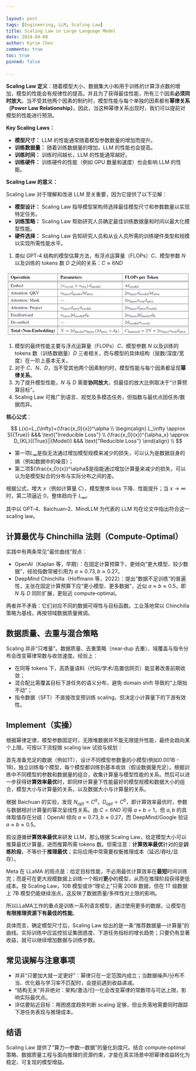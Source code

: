 ```yaml
---

layout: post
tags: [Engineering, LLM, Scaling Law]
title: Scaling Law in Large Language Model
date: 2024-04-08
author: Kyrie Chen
comments: true
toc: true
pinned: false

---
```


**Scaling Law 定义**：随着模型大小、数据集大小和用于训练的计算浮点数的增加，模型的性能会有规律性的提高。并且为了获得最佳性能，所有三个因素**必须同时放大**。当不受其他两个因素的制约时，模型性能与每个单独的因素都有**幂律关系（Power Law Relationship）**。因此，当这种幂律关系出现时，我们可以提前对模型的性能进行预测。

**Key Scaling Laws：**

- **模型尺寸：** LLM 的性能通常随着模型参数数量的增加而提升。
- **训练数据量：** 随着训练数据量的增加，LLM 的性能也会提高。
- **训练时间：** 训练时间越长，LLM 的性能通常越好。
- **训练硬件：** 训练硬件的性能（例如 GPU 数量和速度）也会影响 LLM 的性能。

**Scaling Law 的意义：**

Scaling Law 对于理解和改进 LLM 至关重要，因为它提供了以下见解：

- **模型设计：** Scaling Law 指导模型架构师选择最佳模型尺寸和参数数量以实现特定任务。
- **训练策略：** Scaling Law 帮助研究人员确定最佳训练数据量和时间以最大化模型性能。
- **硬件选择：** Scaling Law 告知研究人员和从业人员所需的训练硬件类型和规模以实现所需性能水平。

1. 类似 GPT‑4 结构的模型估算方法，有浮点运算量（FLOPs）$C$、模型参数 $N$ 以及训练的 tokens 数 $D$ 之间的关系：$C \approx 6ND$

![](https://raw.githubusercontent.com/kakack/kakack.github.io/master/_images/240409-1.jpg)

1. 模型的最终性能主要与浮点运算量（FLOPs）$C$、模型参数 $N$ 以及训练的 tokens 数（训练数据量）$D$ 三者相关，而与模型的具体结构（层数/深度/宽度）在一阶上基本无关。
2. 对于 $C$、$N$、$D$，当不受其他两个因素制约时，模型性能与每个因素都呈现**幂律关系**。
3. 为了提升模型性能，$N$ 与 $D$ 需要**协同放大**，但最佳的放大比例取决于“计算预算目标”。
4. Scaling Law 可推广到语言、视觉及多模态任务，但指数与最优点因任务/数据而异。

**核心公式**：

$$
L(x)=L_{\infty}+(\frac{x_0}{x})^\alpha \\ \begin{align} L_\infty \approx S({True}) &&& \text{"Irreducible Loss"} \\ (\frac{x_0}{x})^{\alpha_x} \approx D_{KL}({True}||{Model}) &&& \text{"Reducible Loss"}  \end{align} \\ 
$$

- 第一项$L_\infty$是指无法通过增加模型规模来减少的损失，可以认为是数据自身的熵（例如数据中的噪音）；
- 第二项$(\frac{x_0}{x})^\alpha$是指能通过增加计算量来减少的损失，可以认为是模型拟合的分布与实际分布之间的差。

根据公式，增大 $x$（例如计算量 $C$），模型整体 loss 下降、性能提升；当 $x \to \infty$ 时，第二项逼近 0，整体趋向于 $L_\infty$。

其中以 GPT‑4、Baichuan‑2、MindLLM 为代表的 LLM 均在论文中指出符合这一 scaling law。

## 计算最优与 Chinchilla 法则（Compute‑Optimal）

实践中有两条常见“最优曲线”观点：

- OpenAI（Kaplan 等，早期）：在固定计算预算下，更倾向“更大模型、较少数据”，经验指数常被引用为 $a\approx0.73, b\approx0.27$。
- DeepMind Chinchilla（Hoffmann 等，2022）：提出“数据不足训练”的普遍性，主张在固定计算预算下应“更小模型、更多数据”，近似 $a\approx b\approx 0.5$，即 $N$ 与 $D$ 同阶扩展，更贴近 compute‑optimal。

两者并不矛盾：它们对应不同的数据可得性与目标函数。工业落地常以 Chinchilla 策略为基线，再按领域数据质量微调。

## 数据质量、去重与混合策略

Scaling 并非“只堆量”。数据质量、去重策略（near‑dup 去重）、域覆盖与指令分布会改变幂律常数与收敛速度。经验上：

- 在同等 tokens 下，高质量语料（代码/学术/高置信网页）能显著改善前期收敛；
- 混合配比需覆盖目标下游任务的语义分布，避免 domain shift 导致的“上限抬不动”；
- 指令数据（SFT）不直接改变预训练 scaling，但决定小计算量下的下游有效性。

## Implement（实操）

根据幂律定律，模型参数固定时，无限堆数据并不能无限提升性能，最终会趋向某个上限。可按以下流程做 scaling law 试验与规划：

首先准备充足的数据（例如1T），设计不同模型参数量的小模型(例如0.001B - 1B)，独立训练每个模型，每个模型都训练到基本收敛（假设数据量充足）。根据训练中不同模型的参数和数据量的组合，收集计算量与模型性能的关系。然后可以进一步获得**计算效率最优**时，即同样计算量下性能最好的模型规模和数据大小的组合，模型大小与计算量的关系，以及数据大小与计算量的关系。

根据 Baichuan 的实验，发现 $N_{opt} \propto C^a$，$D_{opt} \propto C^b$，即计算效率最优时，参数与数据相对计算量的幂次呈线性关系。由 $C=6ND$ 可得 $a+b=1$，但 $a,b$ 的具体取值存在分歧：OpenAI 倾向 $a\approx0.73,b\approx0.27$，而 DeepMind/Google 验证 $a\approx b\approx0.5$。

假设遵循**计算效率最优**来研发 LLM，那么根据 Scaling Law，给定模型大小可以推算最优计算量，进而推算所需 tokens 数。但需注意：**计算效率最优**针对的是**训练阶段**，不等价于**推理最优**；实际应用中常需要权衡推理成本（延迟/吞吐/显存）。

Meta 在 LLaMA 的观点是：给定目标性能，不必用最优计算效率在**最短**时间训练完；而是可在更大规模数据上训练一个相对**更小**的模型，从而在推理阶段获得更低成本。按 Scaling Law，10B 模型或许“理论上”只需 200B 数据，但在 1T 级数据上 7B 模型仍能继续涨点，这反映了数据质量/多样性对上限的影响。

所以LLaMA工作的重点是训练一系列语言模型，通过使用更多的数据，让模型在**有限推理资源下有最佳的性能**。

具体而言，确定模型尺寸后，Scaling Law 给出的是一条“推荐数据量—计算量”的曲线。实际训练中应监控验证集困惑度、下游任务指标的增长趋势；只要仍有显著收益，就可以继续增加数据与训练步数。

## 常见误解与注意事项

- 并非“只要加大就一定更好”：幂律只在一定范围内成立；当数据噪声/分布不当、优化器与学习率不匹配时，会提前遇到收益递减。
- “结构无关”并非绝对：架构/激活/归一化会改变幂律的常数项与可达上限，影响实际最优点。
- 评估要贴近目标：用困惑度趋势判断 scaling 足够，但业务落地需要同时跟踪下游任务表现与推理成本。

## 结语

Scaling Law 提供了“算力—参数—数据”的量化刻度尺。结合 compute‑optimal 策略、数据质量工程与面向推理的资源约束，才能在真实场景中把幂律收益转化为稳定、可复现的模型增益。